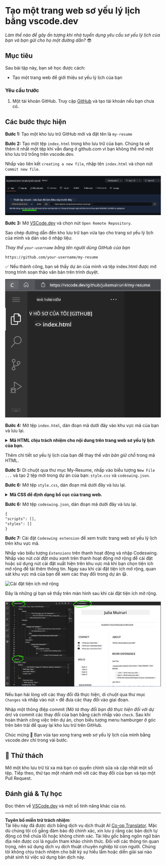 <!--
CO_OP_TRANSLATOR_METADATA:
{
  "original_hash": "bd3aa6d2b879c30ea496c43aec1c49ed",
  "translation_date": "2025-08-29T08:59:24+00:00",
  "source_file": "8-code-editor/1-using-a-code-editor/assignment.md",
  "language_code": "vi"
}
-->
# Tạo một trang web sơ yếu lý lịch bằng vscode.dev

_Làm thế nào để gây ấn tượng khi nhà tuyển dụng yêu cầu sơ yếu lý lịch của bạn và bạn gửi cho họ một đường dẫn?_ 😎

<!----
TODO: thêm một hình ảnh tùy chọn
![Sử dụng trình soạn thảo mã](../../../../translated_images/webdev101-vscode-dev.f53c14e8dad231ea09d9e07a2db4a01551d2dc6cdf21225038389e11156af023.vi.png)
> Sketchnote bởi [Tên tác giả](https://example.com)
---->

## Mục tiêu

Sau bài tập này, bạn sẽ học được cách:

- Tạo một trang web để giới thiệu sơ yếu lý lịch của bạn

### Yêu cầu trước

1. Một tài khoản GitHub. Truy cập [GitHub](https://github.com/) và tạo tài khoản nếu bạn chưa có.

## Các bước thực hiện

**Bước 1:** Tạo một kho lưu trữ GitHub mới và đặt tên là `my-resume`

**Bước 2:** Tạo một tệp `index.html` trong kho lưu trữ của bạn. Chúng ta sẽ thêm ít nhất một tệp khi vẫn đang ở github.com vì bạn không thể mở một kho lưu trữ trống trên vscode.dev.

Nhấp vào liên kết `creating a new file`, nhập tên `index.html` và chọn nút `Commit new file`.

![Tạo một tệp mới trên github.com](../../../../translated_images/new-file-github.com.c886796d800e8056561829a181be1382c5303da9d902d8b2dd82b68a4806e21f.vi.png)

**Bước 3:** Mở [VSCode.dev](https://vscode.dev) và chọn nút `Open Remote Repository`.

Sao chép đường dẫn đến kho lưu trữ bạn vừa tạo cho trang sơ yếu lý lịch của mình và dán vào ô nhập liệu:

_Thay thế `your-username` bằng tên người dùng GitHub của bạn_

```
https://github.com/your-username/my-resume
```

✅ Nếu thành công, bạn sẽ thấy dự án của mình và tệp index.html được mở trong trình soạn thảo văn bản trên trình duyệt.

![Tạo một tệp mới](../../../../translated_images/project-on-vscode.dev.e79815a9a95ee7feac72ebe5c941c91279716be37c575dbdbf2f43bea2c7d8b6.vi.png)

**Bước 4:** Mở tệp `index.html`, dán đoạn mã dưới đây vào khu vực mã của bạn và lưu lại.

<details>
    <summary><b>Mã HTML chịu trách nhiệm cho nội dung trên trang web sơ yếu lý lịch của bạn.</b></summary>
    
        <html>

            <head>
                <link href="style.css" rel="stylesheet">
                <link rel="stylesheet" href="https://cdnjs.cloudflare.com/ajax/libs/font-awesome/5.15.4/css/all.min.css">
                <title>Tên của bạn ở đây!</title>
            </head>
            <body>
                <header id="header">
                    <!-- tiêu đề sơ yếu lý lịch với tên và chức danh của bạn -->
                    <h1>Tên của bạn ở đây!</h1>
                    <hr>
                    Vai trò của bạn!
                    <hr>
                </header>
                <main>
                    <article id="mainLeft">
                        <section>
                            <h2>LIÊN HỆ</h2>
                            <!-- thông tin liên hệ bao gồm mạng xã hội -->
                            <p>
                                <i class="fa fa-envelope" aria-hidden="true"></i>
                                <a href="mailto:username@domain.top-level domain">Viết email của bạn ở đây</a>
                            </p>
                            <p>
                                <i class="fab fa-github" aria-hidden="true"></i>
                                <a href="github.com/yourGitHubUsername">Viết tên người dùng của bạn ở đây!</a>
                            </p>
                            <p>
                                <i class="fab fa-linkedin" aria-hidden="true"></i>
                                <a href="linkedin.com/yourLinkedInUsername">Viết tên người dùng của bạn ở đây!</a>
                            </p>
                        </section>
                        <section>
                            <h2>KỸ NĂNG</h2>
                            <!-- kỹ năng của bạn -->
                            <ul>
                                <li>Kỹ năng 1!</li>
                                <li>Kỹ năng 2!</li>
                                <li>Kỹ năng 3!</li>
                                <li>Kỹ năng 4!</li>
                            </ul>
                        </section>
                        <section>
                            <h2>HỌC VẤN</h2>
                            <!-- học vấn của bạn -->
                            <h3>Viết khóa học của bạn ở đây!</h3>
                            <p>
                                Viết tên trường của bạn ở đây!
                            </p>
                            <p>
                                Ngày bắt đầu - Ngày kết thúc
                            </p>
                        </section>            
                    </article>
                    <article id="mainRight">
                        <section>
                            <h2>GIỚI THIỆU</h2>
                            <!-- giới thiệu về bạn -->
                            <p>Viết một đoạn giới thiệu về bản thân!</p>
                        </section>
                        <section>
                            <h2>KINH NGHIỆM LÀM VIỆC</h2>
                            <!-- kinh nghiệm làm việc của bạn -->
                            <h3>Chức danh công việc</h3>
                            <p>
                                Tên tổ chức ở đây | Tháng bắt đầu – Tháng kết thúc
                            </p>
                            <ul>
                                    <li>Nhiệm vụ 1 - Viết những gì bạn đã làm!</li>
                                    <li>Nhiệm vụ 2 - Viết những gì bạn đã làm!</li>
                                    <li>Viết kết quả/ảnh hưởng từ đóng góp của bạn</li>
                                    
                            </ul>
                            <h3>Chức danh công việc 2</h3>
                            <p>
                                Tên tổ chức ở đây | Tháng bắt đầu – Tháng kết thúc
                            </p>
                            <ul>
                                    <li>Nhiệm vụ 1 - Viết những gì bạn đã làm!</li>
                                    <li>Nhiệm vụ 2 - Viết những gì bạn đã làm!</li>
                                    <li>Viết kết quả/ảnh hưởng từ đóng góp của bạn</li>
                                    
                            </ul>
                        </section>
                    </article>
                </main>
            </body>
        </html>
</details>

Thêm chi tiết sơ yếu lý lịch của bạn để thay thế _văn bản giữ chỗ_ trong mã HTML.

**Bước 5:** Di chuột qua thư mục My-Resume, nhấp vào biểu tượng `New File ...` và tạo 2 tệp mới trong dự án của bạn: `style.css` và `codeswing.json`.

**Bước 6:** Mở tệp `style.css`, dán đoạn mã dưới đây và lưu lại.

<details>
        <summary><b>Mã CSS để định dạng bố cục của trang web.</b></summary>
            
            body {
                font-family: 'Segoe UI', Tahoma, Geneva, Verdana, sans-serif;
                font-size: 16px;
                max-width: 960px;
                margin: auto;
            }
            h1 {
                font-size: 3em;
                letter-spacing: .6em;
                padding-top: 1em;
                padding-bottom: 1em;
            }

            h2 {
                font-size: 1.5em;
                padding-bottom: 1em;
            }

            h3 {
                font-size: 1em;
                padding-bottom: 1em;
            }
            main { 
                display: grid;
                grid-template-columns: 40% 60%;
                margin-top: 3em;
            }
            header {
                text-align: center;
                margin: auto 2em;
            }

            section {
                margin: auto 1em 4em 2em;
            }

            i {
                margin-right: .5em;
            }

            p {
                margin: .2em auto
            }

            hr {
                border: none;
                background-color: lightgray;
                height: 1px;
            }

            h1, h2, h3 {
                font-weight: 100;
                margin-bottom: 0;
            }
            #mainLeft {
                border-right: 1px solid lightgray;
            }
            
</details>

**Bước 6:** Mở tệp `codeswing.json`, dán đoạn mã dưới đây và lưu lại.

    {
    "scripts": [],
    "styles": []
    }

**Bước 7:** Cài đặt `Codeswing extension` để xem trước trang web sơ yếu lý lịch trên khu vực mã.

Nhấp vào biểu tượng _`Extensions`_ trên thanh hoạt động và nhập Codeswing. Nhấp vào nút _cài đặt màu xanh_ trên thanh hoạt động mở rộng để cài đặt hoặc sử dụng nút cài đặt xuất hiện trên khu vực mã khi bạn chọn tiện ích mở rộng để tải thêm thông tin. Ngay sau khi cài đặt tiện ích mở rộng, quan sát khu vực mã của bạn để xem các thay đổi trong dự án 😃.

![Cài đặt tiện ích mở rộng](../../../../8-code-editor/images/install-extension.gif)

Đây là những gì bạn sẽ thấy trên màn hình sau khi cài đặt tiện ích mở rộng.

![Tiện ích Codeswing hoạt động](../../../../translated_images/after-codeswing-extension-pb.0ebddddcf73b550994947a9084e35e2836c713ae13839d49628e3c764c1cfe83.vi.png)

Nếu bạn hài lòng với các thay đổi đã thực hiện, di chuột qua thư mục `Changes` và nhấp vào nút `+` để đưa các thay đổi vào giai đoạn.

Nhập một thông điệp commit _(Mô tả thay đổi bạn đã thực hiện đối với dự án)_ và commit các thay đổi của bạn bằng cách nhấp vào `check`. Sau khi hoàn thành công việc trên dự án, chọn biểu tượng menu hamburger ở góc trên bên trái để quay lại kho lưu trữ trên GitHub.

Chúc mừng 🎉 Bạn vừa tạo xong trang web sơ yếu lý lịch của mình bằng vscode.dev chỉ trong vài bước.

## 🚀 Thử thách

Mở một kho lưu trữ từ xa mà bạn có quyền chỉnh sửa và cập nhật một số tệp. Tiếp theo, thử tạo một nhánh mới với các thay đổi của bạn và tạo một Pull Request.

## Đánh giá & Tự học

Đọc thêm về [VSCode.dev](https://code.visualstudio.com/docs/editor/vscode-web?WT.mc_id=academic-0000-alfredodeza) và một số tính năng khác của nó.

---

**Tuyên bố miễn trừ trách nhiệm**:  
Tài liệu này đã được dịch bằng dịch vụ dịch thuật AI [Co-op Translator](https://github.com/Azure/co-op-translator). Mặc dù chúng tôi cố gắng đảm bảo độ chính xác, xin lưu ý rằng các bản dịch tự động có thể chứa lỗi hoặc không chính xác. Tài liệu gốc bằng ngôn ngữ bản địa nên được coi là nguồn tham khảo chính thức. Đối với các thông tin quan trọng, nên sử dụng dịch vụ dịch thuật chuyên nghiệp từ con người. Chúng tôi không chịu trách nhiệm cho bất kỳ sự hiểu lầm hoặc diễn giải sai nào phát sinh từ việc sử dụng bản dịch này.